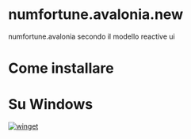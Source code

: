 # numfortune.avalonia.new
numfortune.avalonia secondo il modello reactive ui

# Come installare

# Su Windows

[![winget](https://user-images.githubusercontent.com/49786146/159123313-3bdafdd3-5130-4b0d-9003-40618390943a.png)](https://marticliment.com/wingetui/share?pid=GiulioSorrentino.numeronesfortun…&pname=numerone's%20fortune%20in%20avalonia&psource=Winget:%20winget)
